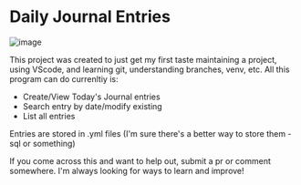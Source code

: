 
# Daily Journal Entries
![image](https://github.com/Alderinn/proj/assets/117390396/f2b435eb-dab9-40ca-bb1e-cc5ea8c7408c)

This project was created to just get my first taste maintaining a project, using VScode, and learning git, understanding branches, venv, etc. 
All this program can do currenltiy is:
- Create/View Today's Journal entries
- Search entry by date/modify existing
- List all entries

Entries are stored in .yml files (I'm sure there's a better way to store them -sql or something)

If you come across this and want to help out, submit a pr or comment somewhere. I'm always looking for ways to learn and improve!
